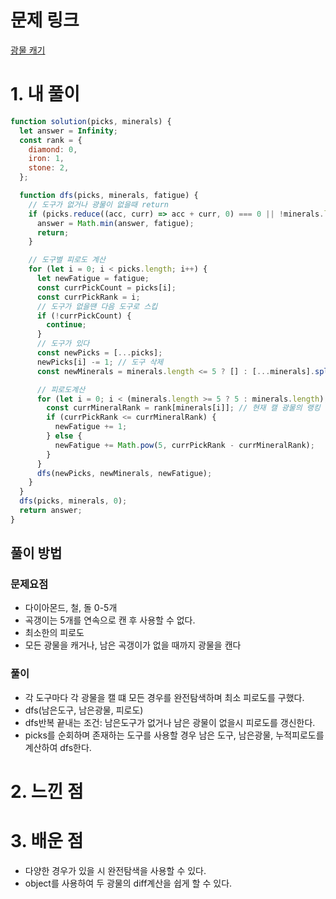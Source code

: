 # 문제 링크

[광물 캐기](https://school.programmers.co.kr/learn/courses/30/lessons/172927)

# 1. 내 풀이

```js
function solution(picks, minerals) {
  let answer = Infinity;
  const rank = {
    diamond: 0,
    iron: 1,
    stone: 2,
  };

  function dfs(picks, minerals, fatigue) {
    // 도구가 없거나 광물이 없을때 return
    if (picks.reduce((acc, curr) => acc + curr, 0) === 0 || !minerals.length) {
      answer = Math.min(answer, fatigue);
      return;
    }

    // 도구별 피로도 계산
    for (let i = 0; i < picks.length; i++) {
      let newFatigue = fatigue;
      const currPickCount = picks[i];
      const currPickRank = i;
      // 도구가 없을땐 다음 도구로 스킵
      if (!currPickCount) {
        continue;
      }
      // 도구가 있다
      const newPicks = [...picks];
      newPicks[i] -= 1; // 도구 삭제
      const newMinerals = minerals.length <= 5 ? [] : [...minerals].splice(5); // 캐고 남은 광물

      // 피로도계산
      for (let i = 0; i < (minerals.length >= 5 ? 5 : minerals.length); i++) {
        const currMineralRank = rank[minerals[i]]; // 현재 캘 광물의 랭킹
        if (currPickRank <= currMineralRank) {
          newFatigue += 1;
        } else {
          newFatigue += Math.pow(5, currPickRank - currMineralRank);
        }
      }
      dfs(newPicks, newMinerals, newFatigue);
    }
  }
  dfs(picks, minerals, 0);
  return answer;
}
```

## 풀이 방법

### 문제요점

- 다이아몬드, 철, 돌 0-5개
- 곡갱이는 5개를 연속으로 캔 후 사용할 수 없다.
- 최소한의 피로도
- 모든 광물을 캐거나, 남은 곡갱이가 없을 때까지 광물을 캔다

### 풀이

- 각 도구마다 각 광물을 캘 떄 모든 경우를 완전탐색하며 최소 피로도를 구했다.
- dfs(남은도구, 남은광물, 피로도)
- dfs반복 끝내는 조건: 남은도구가 없거나 남은 광물이 없을시 피로도를 갱신한다.
- picks를 순회하며 존재하는 도구를 사용할 경우 남은 도구, 남은광물, 누적피로도를 계산하여 dfs한다.

# 2. 느낀 점

# 3. 배운 점

- 다양한 경우가 있을 시 완전탐색을 사용할 수 있다.
- object를 사용하여 두 광물의 diff계산을 쉽게 할 수 있다.
